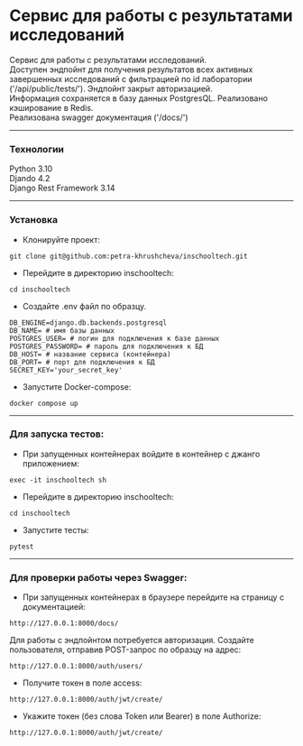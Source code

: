 # Сервис для работы с результатами исследований

Сервис для работы с результатами исследований.  
Доступен эндпойнт для получения результатов всех активных завершенных исследований с фильтрацией по id лаборатории ('/api/public/tests/'). Эндпойнт закрыт авторизацией.  
Информация сохраняется в базу данных PostgresQL. Реализовано кэширование в Redis.  
Реализована swagger документация ('/docs/')  
***
### Технологии
Python 3.10  
Djando 4.2  
Django Rest Framework 3.14
***
### Установка
- Клонируйте проект:
```
git clone git@github.com:petra-khrushcheva/inschooltech.git
``` 
- Перейдите в директорию inschooltech:
```
cd inschooltech
``` 
- Cоздайте .env файл по образцу.
```
DB_ENGINE=django.db.backends.postgresql
DB_NAME= # имя базы данных
POSTGRES_USER= # логин для подключения к базе данных
POSTGRES_PASSWORD= # пароль для подключения к БД
DB_HOST= # название сервиса (контейнера)
DB_PORT= # порт для подключения к БД
SECRET_KEY='your_secret_key'

``` 
- Запустите Docker-compose:
```
docker compose up
``` 
***
### Для запуска тестов:
- При запущенных контейнерах войдите в контейнер с джанго приложением:
```
exec -it inschooltech sh
``` 
- Перейдите в директорию inschooltech:
```
cd inschooltech
``` 
- Запустите тесты:
```
pytest
``` 
***
### Для проверки работы через Swagger:
- При запущенных контейнерах в браузере перейдите на страницу с документацией:
```
http://127.0.0.1:8000/docs/
``` 
Для работы с эндпойнтом потребуется авторизация.
Создайте пользователя, отправив POST-запрос по образцу на адрес:
```
http://127.0.0.1:8000/auth/users/
``` 
- Получите токен в поле access:
```
http://127.0.0.1:8000/auth/jwt/create/
``` 
- Укажите токен (без слова Token или Bearer) в поле Authorize:
```
http://127.0.0.1:8000/auth/jwt/create/
``` 
